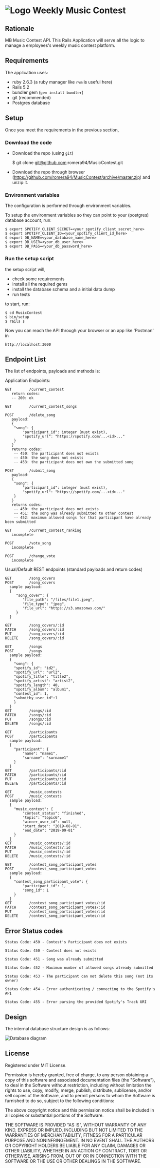 # ![Logo](https://github.com/adam-p/markdown-here/raw/master/src/common/images/icon48.png "Logo") Weekly Music Contest 

## Rationale

MB Music Contest API. This Rails Application will serve all the logic to manage a employees's weekly music contest platform.

## Requirements

The application uses:

* ruby 2.6.3 (a ruby manager like `rvm` is useful here)
* Rails 5.2
* bundler gem (`gem install bundler`)
* git (recommended)
* Postgres database 

## Setup

Once you meet the requirements in the previous section, 

### Download the code

- Download the repo (using `git`)

    $ git clone git@github.com:romera94/MusicContest.git

- Download the repo through browser (https://github.com/romera94/MusicContest/archive/master.zip) and unzip it.

### Environment variables

The configuration is performed through environment variables. 

To setup the environment variables so they can point to your (postgres) database account, run:

    $ export SPOTIFY_CLIENT_SECRET=<your_spotify_client_secret_here>
    $ export SPOTIFY_CLIENT_ID=<your_spotify_client_id_here>
    $ export DB_NAME=<your_database_name_here>
    $ export DB_USER=<your_db_user_here>
    $ export DB_PASS=<your_db_password_here>


### Run the setup script

the setup script will, 

- check some requirements 
- install all the required gems
- install the database schema and a initial data dump
- run tests

to start, run:

    $ cd MusicContest
    $ bin/setup
    $ rails s

Now you can reach the API through your browser or an app like 'Postman' in

    http://localhost:3000

## Endpoint List 

The list of endpoints, payloads and methods is:


Application Endpoints:

```
GET        /current_contest
   return codes:
   -- 200: ok
```

```
GET        /current_contest_songs
```

```
POST       /delete_song
   payload:
   {
	"song": {
		"participant_id": integer (must exist),
		"spotify_url": "https://spotify.com/...<id>..."
	}
   }
   returns codes:
    -- 450: the participant does not exists
    -- 450: the song does not exists
    -- 453: the participant does not own the submitted song
```

```
POST       /submit_song
   payload:
   {
	"song": {
		"participant_id": integer (must exist),
		"spotify_url": "https://spotify.com/...<id>..."
	}
   }
   returns codes:
    -- 450: the participant does not exists
    -- 451: the song was already submitted to other contest
    -- 452: maximum allowed songs for that participant have already been submitted  

```

```
GET        /current_contest_ranking
   incomplete
```

```
POST       /vote_song
   incomplete
```

```
POST       /change_vote
   incomplete
```

Usual/Default REST endpoints (standard payloads and return codes)

```
GET        /song_covers
POST       /song_covers
  sample payload:
  {
	 "song_cover": {
	 	"file_path": "/files/file1.jpeg",
	 	"file_type": "jpeg",
	 	"file_url": "https://s3.amazonws.com/"
	 }
  }

GET        /song_covers/:id
PATCH      /song_covers/:id
PUT        /song_covers/:id
DELETE     /song_covers/:id

GET        /songs
POST       /songs
  sample payload:
  {	
	"song": {
	"spotify_id": "id2", 
	"spotify_url": "url2", 
	"spotify_title": "title2",
	"spotify_artist": "artist2", 
	"spotify_length": 40, 
	"spotify_album": "album1",
	"contest_id": 1,
	"submitby_user_id":1
	}
  }
GET        /songs/:id
PATCH      /songs/:id
PUT        /songs/:id
DELETE     /songs/:id

GET        /participants
POST       /participants
  sample payload:
  {
    "participant": {
        "name": "name1",
        "surname": "surname1"
    }
  }
GET        /participants/:id
PATCH      /participants/:id
PUT        /participants/:id
DELETE     /participants/:id

GET        /music_contests
POST       /music_contests
  sample payload:
  {
    "music_contest": {
        "contest_status": "finished",
        "topic": "topic6",
        "winner_user_id": null,
        "start_date": "2019-08-01",
        "end_date": "2019-09-01"
    }
  }
GET        /music_contests/:id
PATCH      /music_contests/:id
PUT        /music_contests/:id
DELETE     /music_contests/:id

GET        /contest_song_participant_votes
POST       /contest_song_participant_votes
  sample payload:
  {  
    "contest_song_participant_vote": {
        "participant_id": 1,
        "song_id": 1
    }
  }
GET        /contest_song_participant_votes/:id
PATCH      /contest_song_participant_votes/:id
PUT        /contest_song_participant_votes/:id
DELETE     /contest_song_participant_votes/:id
```


## Error Status codes

```
Status Code: 450 - Contest's Participant does not exists 
```

```
Status Code: 450 - Contest does not exists 
```

```
Status Code: 451 - Song was already submitted
```

```
Status Code: 452 - Maximum number of allowed songs already submitted
```

```  
Status Code: 453 - The participant can not delete this song (not its owner)
```

```
Status Code: 454 - Error authenticating / connecting to the Spotify's API
```

```
Status Code: 455 - Error parsing the provided Spotify's Track URI
```


## Design

The internal database structure design is as follows:


![Database diagram](https://raw.githubusercontent.com/romera94/MusicContest/master/docs/er_diagram.png "Database diagram")


## License

Registered under MIT License.

Permission is hereby granted, free of charge, to any person obtaining a copy of this software and associated documentation files (the "Software"), to deal in the Software without restriction, including without limitation the rights to use, copy, modify, merge, publish, distribute, sublicense, and/or sell copies of the Software, and to permit persons to whom the Software is furnished to do so, subject to the following conditions:

The above copyright notice and this permission notice shall be included in all copies or substantial portions of the Software.

THE SOFTWARE IS PROVIDED "AS IS", WITHOUT WARRANTY OF ANY KIND, EXPRESS OR IMPLIED, INCLUDING BUT NOT LIMITED TO THE WARRANTIES OF MERCHANTABILITY, FITNESS FOR A PARTICULAR PURPOSE AND NONINFRINGEMENT. IN NO EVENT SHALL THE AUTHORS OR COPYRIGHT HOLDERS BE LIABLE FOR ANY CLAIM, DAMAGES OR OTHER LIABILITY, WHETHER IN AN ACTION OF CONTRACT, TORT OR OTHERWISE, ARISING FROM, OUT OF OR IN CONNECTION WITH THE SOFTWARE OR THE USE OR OTHER DEALINGS IN THE SOFTWARE.
